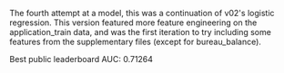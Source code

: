 The fourth attempt at a model, this was a continuation of v02's logistic regression.  This version featured more feature engineering on the application_train data, and was the first iteration to try including some features from the supplementary files (except for bureau_balance).

Best public leaderboard AUC: 0.71264
